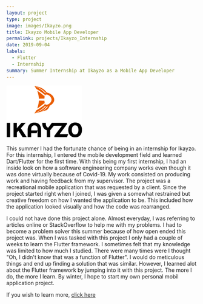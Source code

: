 ```yaml
---
layout: project
type: project
image: images/Ikayzo.png
title: Ikayzo Mobile App Developer
permalink: projects/Ikayzo_Internship
date: 2019-09-04
labels:
  - Flutter
  - Internship
summary: Summer Internship at Ikayzo as a Mobile App Developer
---
```


<img class="ui medium right floated rounded image" src="/images/Ikayzo.png">

This summer I had the fortunate chance of being in an internship for Ikayzo. For this internship, I entered the mobile development field and learned Dart/Flutter for the first time. With this being my first internship, I had an inside look on how a software engineering company works even though it was done virtually because of Covid-19. My work consisted on producing work and having feedback from my supervisor. The project was a recreational mobile application that was requested by a client. Since the project started right when I joined, I was given a somewhat restrained but creative freedom on how I wanted the application to be. This included how the application looked visually and how the code was rearranged.

I could not have done this project alone. Almost everyday, I was referring to articles online or StackOverflow to help me with my problems. I had to become a problem solver this summer because of how open ended this project was. When I was tasked with this project I only had a couple of weeks to learn the Flutter framework. I sometimes felt that my knowledge was limited to how much I studied. There were many times were I thought "Oh, I didn't know that was a function of Flutter". I would do meticulous things and end up finding a solution that was similar. However, I learned alot about the Flutter framework by jumping into it with this project. The more I do, the more I learn. By winter, I hope to start my own personal mobil application project.
  
If you wish to learn more, [click here](https://samuelcy.github.io/essays/My_first_internship.html)


